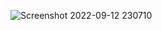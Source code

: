 ![Screenshot 2022-09-12 230710](https://user-images.githubusercontent.com/71547739/189702930-a516eea0-7554-48e5-bc19-a439077a3c76.jpg)
